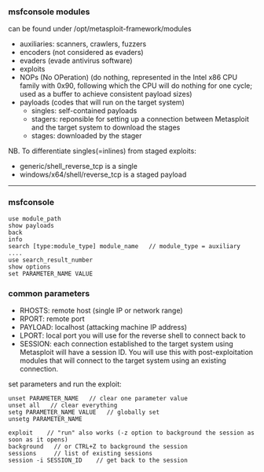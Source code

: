 
### msfconsole modules

can be found under /opt/metasploit-framework/modules

* auxiliaries: scanners, crawlers, fuzzers
* encoders (not considered as evaders)
* evaders (evade antivirus software)
* exploits
* NOPs (No OPeration) (do nothing, represented in the Intel x86 CPU family with 0x90, following which the CPU will do nothing for one cycle; used as a buffer to achieve consistent payload sizes)
* payloads (codes that will run on the target system)
  * singles: self-contained payloads
  * stagers: reponsible for setting up a connection between Metasploit and the target system to download the stages
  * stages: downloaded by the stager

NB. To differentiate singles(=inlines) from staged exploits:
* generic/shell_reverse_tcp is a single
* windows/x64/shell/reverse_tcp is a staged payload


-------------
### msfconsole

    use module_path
    show payloads
    back
    info
    search [type:module_type] module_name   // module_type = auxiliary ....
    use search_result_number
    show options
    set PARAMETER_NAME VALUE


### common parameters

* RHOSTS: remote host (single IP or network range)
* RPORT: remote port
* PAYLOAD: localhost (attacking machine IP address)
* LPORT: local port you will use for the reverse shell to connect back to
* SESSION: each connection established to the target system using Metasploit will have a session ID. You will use this with post-exploitation modules that will connect to the target system using an existing connection.

set parameters and run the exploit:

    unset PARAMETER_NAME   // clear one parameter value
    unset all   // clear everything
    setg PARAMETER_NAME VALUE   // globally set
    unsetg PARAMETER_NAME
    
    exploit    // "run" also works (-z option to background the session as soon as it opens)
    background   // or CTRL+Z to background the session
    sessions     // list of existing sessions
    session -i SESSION_ID    // get back to the session

